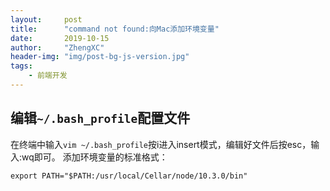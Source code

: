 ```yaml
---
layout:     post
title:      "command not found:向Mac添加环境变量"
date:       2019-10-15
author:     "ZhengXC"
header-img: "img/post-bg-js-version.jpg"
tags:
    - 前端开发
---
```



## 编辑`~/.bash_profile`配置文件

在终端中输入`vim ~/.bash_profile`按i进入insert模式，编辑好文件后按esc，输入:wq即可。
添加环境变量的标准格式：

`export PATH="$PATH:/usr/local/Cellar/node/10.3.0/bin"`

















